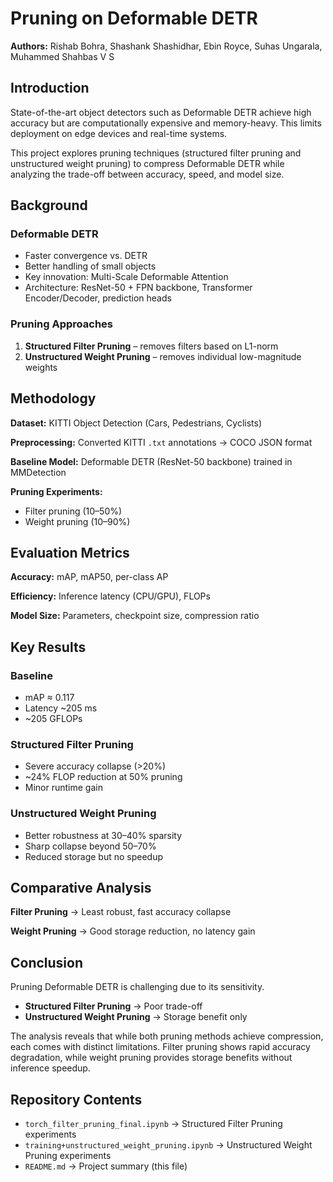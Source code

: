# Pruning on Deformable DETR

**Authors:** Rishab Bohra, Shashank Shashidhar, Ebin Royce, Suhas Ungarala, Muhammed Shahbas V S

## Introduction

State-of-the-art object detectors such as Deformable DETR achieve high accuracy but are computationally expensive and memory-heavy. This limits deployment on edge devices and real-time systems.

This project explores pruning techniques (structured filter pruning and unstructured weight pruning) to compress Deformable DETR while analyzing the trade-off between accuracy, speed, and model size.

## Background

### Deformable DETR

- Faster convergence vs. DETR
- Better handling of small objects  
- Key innovation: Multi-Scale Deformable Attention
- Architecture: ResNet-50 + FPN backbone, Transformer Encoder/Decoder, prediction heads

### Pruning Approaches

1. **Structured Filter Pruning** – removes filters based on L1-norm
2. **Unstructured Weight Pruning** – removes individual low-magnitude weights

## Methodology

**Dataset:** KITTI Object Detection (Cars, Pedestrians, Cyclists)

**Preprocessing:** Converted KITTI `.txt` annotations → COCO JSON format

**Baseline Model:** Deformable DETR (ResNet-50 backbone) trained in MMDetection

**Pruning Experiments:**
- Filter pruning (10–50%)
- Weight pruning (10–90%)

## Evaluation Metrics

**Accuracy:** mAP, mAP50, per-class AP

**Efficiency:** Inference latency (CPU/GPU), FLOPs

**Model Size:** Parameters, checkpoint size, compression ratio

## Key Results

### Baseline
- mAP ≈ 0.117
- Latency ~205 ms
- ~205 GFLOPs

### Structured Filter Pruning
- Severe accuracy collapse (>20%)
- ~24% FLOP reduction at 50% pruning
- Minor runtime gain

### Unstructured Weight Pruning
- Better robustness at 30–40% sparsity
- Sharp collapse beyond 50–70%
- Reduced storage but no speedup

## Comparative Analysis

**Filter Pruning** → Least robust, fast accuracy collapse

**Weight Pruning** → Good storage reduction, no latency gain

## Conclusion

Pruning Deformable DETR is challenging due to its sensitivity.

- **Structured Filter Pruning** → Poor trade-off
- **Unstructured Weight Pruning** → Storage benefit only

The analysis reveals that while both pruning methods achieve compression, each comes with distinct limitations. Filter pruning shows rapid accuracy degradation, while weight pruning provides storage benefits without inference speedup.

## Repository Contents

- `torch_filter_pruning_final.ipynb` → Structured Filter Pruning experiments
- `training+unstructured_weight_pruning.ipynb` → Unstructured Weight Pruning experiments  
- `README.md` → Project summary (this file)

